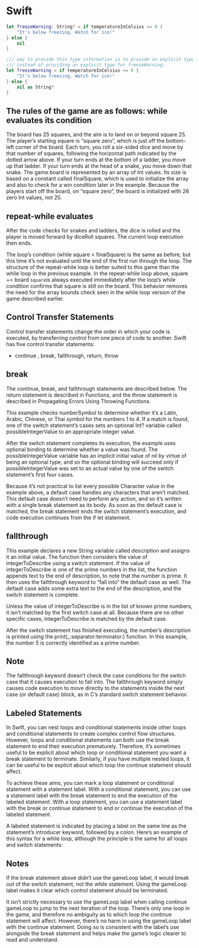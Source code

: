 # Swift

```swift
let freezeWarning: String? = if temperatureInCelsius <= 0 {
    "It's below freezing. Watch for ice!"
} else {
    nil
}

/// way to provide this type information is to provide an explicit type for nil, 
/// instead of providing an explicit type for freezeWarning:
let freezeWarning = if temperatureInCelsius <= 0 {
    "It's below freezing. Watch for ice!"
} else {
    nil as String?
}
```

## The rules of the game are as follows: while evaluates its condition

The board has 25 squares, and the aim is to land on or beyond square 25.
The player’s starting square is “square zero”, which is just off the bottom-left corner of the board.
Each turn, you roll a six-sided dice and move by that number of squares, following the horizontal path indicated by the dotted arrow above.
If your turn ends at the bottom of a ladder, you move up that ladder.
If your turn ends at the head of a snake, you move down that snake.
The game board is represented by an array of Int values. Its size is based on a constant called finalSquare, which is used to initialize the array and also to check for a win condition later in the example. Because the players start off the board, on “square zero”, the board is initialized with 26 zero Int values, not 25.

## repeat-while evaluates

After the code checks for snakes and ladders, the dice is rolled and the player is moved forward by diceRoll squares. The current loop execution then ends.

The loop’s condition (while square < finalSquare) is the same as before, but this time it’s not evaluated until the end of the first run through the loop. The structure of the repeat-while loop is better suited to this game than the while loop in the previous example. In the repeat-while loop above, square += board
`square`is always executed immediately after the loop’s while condition confirms that square is still on the board. This behavior removes the need for the array bounds check seen in the while loop version of the game described earlier.

## Control Transfer Statements

Control transfer statements change the order in which your code is executed, by transferring control from one piece of code to another. Swift has five control transfer statements:

* continue , break, fallthrough, return, throw

## break

The continue, break, and fallthrough statements are described below. The return statement is described in Functions, and the throw statement is described in Propagating Errors Using Throwing Functions.

This example checks numberSymbol to determine whether it’s a Latin, Arabic, Chinese, or Thai symbol for the numbers 1 to 4. If a match is found, one of the switch statement’s cases sets an optional Int? variable called possibleIntegerValue to an appropriate integer value.

After the switch statement completes its execution, the example uses optional binding to determine whether a value was found. The possibleIntegerValue variable has an implicit initial value of nil by virtue of being an optional type, and so the optional binding will succeed only if possibleIntegerValue was set to an actual value by one of the switch statement’s first four cases.

Because it’s not practical to list every possible Character value in the example above, a default case handles any characters that aren’t matched. This default case doesn’t need to perform any action, and so it’s written with a single break statement as its body. As soon as the default case is matched, the break statement ends the switch statement’s execution, and code execution continues from the if let statement.

## fallthrough

This example declares a new String variable called description and assigns it an initial value. The function then considers the value of integerToDescribe using a switch statement. If the value of integerToDescribe is one of the prime numbers in the list, the function appends text to the end of description, to note that the number is prime. It then uses the fallthrough keyword to “fall into” the default case as well. The default case adds some extra text to the end of the description, and the switch statement is complete.

Unless the value of integerToDescribe is in the list of known prime numbers, it isn’t matched by the first switch case at all. Because there are no other specific cases, integerToDescribe is matched by the default case.

After the switch statement has finished executing, the number’s description is printed using the print(_:separator:terminator:) function. In this example, the number 5 is correctly identified as a prime number.

## Note

The fallthrough keyword doesn’t check the case conditions for the switch case that it causes execution to fall into. The fallthrough keyword simply causes code execution to move directly to the statements inside the next case (or default case) block, as in C’s standard switch statement behavior.

## Labeled Statements

In Swift, you can nest loops and conditional statements inside other loops and conditional statements to create complex control flow structures. However, loops and conditional statements can both use the break statement to end their execution prematurely. Therefore, it’s sometimes useful to be explicit about which loop or conditional statement you want a break statement to terminate. Similarly, if you have multiple nested loops, it can be useful to be explicit about which loop the continue statement should affect.

To achieve these aims, you can mark a loop statement or conditional statement with a statement label. With a conditional statement, you can use a statement label with the break statement to end the execution of the labeled statement. With a loop statement, you can use a statement label with the break or continue statement to end or continue the execution of the labeled statement.

A labeled statement is indicated by placing a label on the same line as the statement’s introducer keyword, followed by a colon. Here’s an example of this syntax for a while loop, although the principle is the same for all loops and switch statements:

## Notes

If the break statement above didn’t use the gameLoop label, it would break out of the switch statement, not the while statement. Using the gameLoop label makes it clear which control statement should be terminated.

It isn’t strictly necessary to use the gameLoop label when calling continue gameLoop to jump to the next iteration of the loop. There’s only one loop in the game, and therefore no ambiguity as to which loop the continue statement will affect. However, there’s no harm in using the gameLoop label with the continue statement. Doing so is consistent with the label’s use alongside the break statement and helps make the game’s logic clearer to read and understand.
